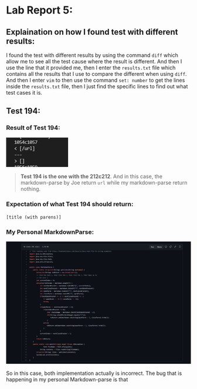 # Lab Report 5:

## Explaination on how I found test with different results:

I found the test with different results by using the command `diff` which allow me to see all the test cause where the result is different.
And then I use the line that it provided me, then I enter the `results.txt` file which contains all the results that I use to compare the
different when using `diff`. And then I enter `vim` to then use the command `set: number` to get the lines inside the `results.txt` file,
then I just find the specific lines to find out what test cases it is.

## Test 194:

### Result of Test 194:

![Result of Test 194](https://raw.githubusercontent.com/lvuluong/cse15l-lab-reports/main/PicsForLab5/diff.JPG)

> **Test 194 is the one with the 212c212**. And in this case, the markdown-parse by Joe return `url` while my markdown-parse return nothing.


### Expectation of what Test 194 should return:

`[title (with parens)]`

### My Personal MarkdownParse:

![My personal MarkdownParse](https://raw.githubusercontent.com/lvuluong/cse15l-lab-reports/main/PicsForLab5/mycode.JPG)

So in this case, both implementation actually is incorrect. The bug that is happening in my personal Markdown-parse is that 
